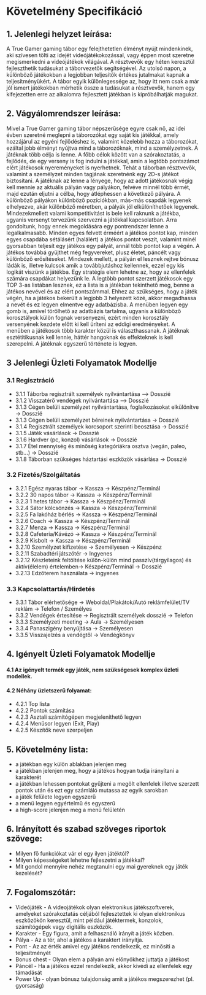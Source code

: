 # Követelmény Specifikáció

## 1. Jelenlegi helyzet leírása:
A True Gamer gaming tábor egy felejthetetlen élményt nyújt mindenkinek, aki szívesen tölti az idejét videójátékokozással, vagy éppen most szeretne megismerkedni a videójátékok világával.
A résztvevők egy héten keresztül fejleszthetik tudásukat a táborvezetők segítségével. Az utolsó napon, a különböző játékokban a legjobban teljesítők értékes jutalmakat kapnak a teljesítményükért.
A tábor egyik különlegessége az, hogy itt nem csak a már jól ismert játékokban mérhetik össze a tudásukat a résztvevők, hanem egy kifejezetten erre az alkalomra fejlesztett játékban is kipróbálhatják magukat. 

## 2. Vágyálomrendszer leírása:
Mivel a True Gamer gaming tábor népszerűsége egyre csak nő, az idei évben szeretné meglepni a táborozókat egy saját kis játékkal, amely hozzájárul az egyéni fejlődéshez is, valamint közelebb hozza a táborozókat, ezáltal jobb élményt nyújtva mind a táborozóknak, mind a személyzetnek. A játéknak több célja is lenne. A főbb célok között van a szórakoztatás, a fejlődés, de egy verseny is fog indulni a játékkal, amin a legtöbb pontszámot elért játékosok nyereményeket is nyerhetnek.
Tehát a táborban résztvevők, valamint a személyzet minden tagjának szeretnénk egy 2D-s játékot biztosítani. A játéknak az lenne a lényege, hogy az adott játékosnak végig kell mennie az aktuális pályán vagy pályákon, felvéve minnél több érmét, majd ezután eljutni a célba, hogy átléphessen a következő pályára. A különböző pályákon különböző pozíciókban, más-más csapdák legyenek elhelyezve, akár különböző méretben, a pályák jól elkülöníthetőek legyenek. Mindezekmellett valami kompetitivitást is bele kell raknunk a játékba, ugyanis versenyt tervezünk szervezni a játékkal kapcsolatban. Arra gondoltunk, hogy ennek megoldására egy pontrendszer lenne a legalkalmasabb. Minden egyes felvett érméért a játékos pontot kap, minden egyes csapdába sétálásért (halálért) a játékos pontot veszít, valamint minél gyorsabban teljesít egy játékos egy pályát, annál több pontot kap a végén. A játékos továbbá gyüjthet még fegyvereket, plusz életet, páncélt vagy különböző erősítéseket. Mindezek mellett, a pályán el lesznek rejtve bónusz ládák is, illetve kulcsok amik a továbbjutáshoz kellennek, ezzel egy kis logikát viszünk a játékba. Egy stratégia elem lehetne az, hogy az ellenfelek számára csapdákat helyezünk le. A legtöbb pontot szerzett játékosok egy TOP 3-as listában lesznek, ez a lista is a játékban tekinthető meg, benne a játékos nevével és az elért pontszámmal. Ehhez az szükséges, hogy a játék végén, ha a játékos bekerült a legjobb 3 helyezett közé, akkor megadhassa a nevét és ez legyen elmentve egy adatbázisba. A menüben legyen egy gomb is, amivel törölhető az adatbázis tartalma, ugyanis a különböző korosztályok külön fognak versenyezni, ezért minden korosztály versenyének kezdete előtt ki kell üríteni az eddigi eredményeket. A menüben a játékosok több karakter közül is választhassanak. A játéknak esztétitikusnak kell lennie, háttér hangoknak és effekteknek is kell szerepelni. A játéknak egyszerű története is legyen. 

## 3 Jelenlegi Üzleti Folyamatok Modellje
### 3.1 Regisztráció
* 3.1.1 Táborba regisztrált személyek nyilvántartása --> Dosszié
* 3.1.2 Visszatérő vendégek nyilvántartása --> Dosszié
* 3.1.3 Cégen belüli személyzet nyilvántartása, foglalkozásokat elkülönítve → Dosszié
* 3.1.3 Cégen belüli személyzet béreinek nyilvántartása → Dosszié
* 3.1.4 Regisztrált személyek korcsoport szerinti beosztása → Dosszié
* 3.1.5 Játék vásárlások → Dosszié
* 3.1.6 Hardver (pc, konzol) vásárlások → Dosszié
* 3.1.7 Étel mennyiség és minőség kategóriákra osztva (vegán, paleo, stb...) → Dosszié
* 3.1.8 Táborban szükséges háztartási eszközök vásárlása → Dosszié

### 3.2 Fizetés/Szolgáltatás
* 3.2.1 Egész nyaras tábor → Kassza → Készpénz/Terminál
* 3.2.2 30 napos tábor → Kassza → Készpénz/Terminál
* 3.2.3 1 hetes tábor → Kassza → Készpénz/Terminál
* 3.2.4 Sátor kölcsönzés → Kassza → Készpénz/Terminál
* 3.2.5 Fa lakóház bérlés → Kassza → Készpénz/Terminál
* 3.2.6 Coach → Kassza → Készpénz/Terminál
* 3.2.7 Menza → Kassza → Készpénz/Terminál
* 3.2.8 Cafeteria/Kávézó → Kassza → Készpénz/Terminál
* 3.2.9 Kisbolt → Kassza → Készpénz/Terminál
* 3.2.10 Személyzet kifizetése → Személyesen → Készpénz
* 3.2.11 Szabadtéri játszótér → Ingyenes
* 3.2.12 Készleteink feltöltése külön-külön mind passzív(tárgyilagos) és aktív(élelem) értelemben→ Készpénz/Terminál → Dosszié
* 3.2.13 Edzőterem használata -> ingyenes

### 3.3 Kapcsolattartás/Hirdetés
* 3.3.1 Tábor elérhetősége → Weboldal/Plakátok/Autó reklámfelület/TV reklám → Telefon / Személyes
* 3.3.2 Vendégek értesítése → Regisztrált személyek dosszié → Telefon
* 3.3.3 Személyzeti meeting → Aula → Személyesen
* 3.3.4 Panaszigény benyújtása → Személyesen
* 3.3.5 Visszajelzés a vendégtől → Vendégkönyv

## 4. Igényelt Üzleti Folyamatok Modellje

#### 4.1 Az igényelt termék egy játék, nem szükségesek komplex üzleti modellek.
#### 4.2 Néhány üzletszerű folyamat: 
* 4.2.1 Top lista
* 4.2.2 Pontok számítása
* 4.2.3 Asztali számítógépen megjeleníthető legyen
* 4.2.4 Menüsor legyen (Exit, Play)
* 4.2.5 Készítők neve szerpeljen

## 5. Követelmény lista:

* a játékban egy külön ablakban jelenjen meg
* a játékban jelenjen meg, hogy a játékos hogyan tudja irányítani a karakterét
* a játékban lehessen pontokat gyűjteni a megölt ellenfelek illetve szerzett pontok után és ezt egy számláló mutassa az egyik sarokban
* a játék felülete legyen egyszerű
* a menü legyen egyértelmű és egyszerű
* a high-score jelenjen meg a menü felületén

## 6. Irányított és szabad szöveges riportok szövege: 

* Milyen fő funkciókat vár el egy ilyen játéktól?
* Milyen képességeket lehetne fejleszetni a játékkal?
* Mit gondol mennyire nehéz megtanulni egy mai gyereknek egy játék kezelését?

## 7. Fogalomszótár:

* Videójáték - A videojátékok olyan elektronikus játékszoftverek, amelyeket szórakoztatás céljából fejlesztettek ki olyan elektronikus eszközökön keresztül, mint például játéktermek, konzolok, számítógépek vagy digitális eszközök.
* Karakter - Egy figura, amit a felhasználó irányít a játék közben.
* Pálya - Az a tér, ahol a játékos a karaktert irányítja.
* Pont - Az az érték amivel egy játékos rendelkezik, ez minősíti a teljesítményét
* Bonus chest - Olyan elem a pályán ami előnyökhez juttatja a játékost
* Páncél - Ha a játékos ezzel rendelkezik, akkor kivédi az ellenfelek egy támadását
* Power Up - olyan bónusz tulajdonság amit a játékos megszerezhet (pl. gyorsaság)
